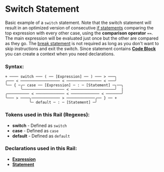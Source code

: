 
# Switch Statement

Basic example of a `switch` statement.
Note that the switch statement will result
in an optimized version of consecutive
[if statements](If-Statement.md) comparing
the top expression with every other case,
using the **comparison operator** `==`.
The main expression will be evaluated just
once but the other are compared as they go.
The [break statement](Break-Statement.md) is
not required as long as you don't want to
skip instructions and exit the switch.
Since statement contains [**Code Block**](Code-Block.md)
you can create a context when you need declarations.

### Syntax:

    + ──── switch ─── ( ── [Expression] ── ) ─── > ───╮
    ╭─── < ────────────────── < ──────────────── < ───╯
    ╰── { ─╭─ case ── [Expression] ─ : ─ [Statement] ─╮──╮
           ╰─────────────────── < ────────────────────╯  |
    ╭────────── < ───────────── < ───────────── < ───────╯
    ╰─── > ────╮───────────── > ─────────────╭── } ── +
               ╰─ default ─ : ─ [Statement] ─╯

### Tokens used in this Rail (Regexes):

- **switch** - Defined as `switch`
- **case** - Defined as `case`
- **default** - Defined as `default`

### Declarations used in this Rail:

- [**Expression**](Expression.md)
- [**Statement**](Statement.md)
